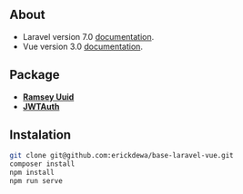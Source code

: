## About

- Laravel version 7.0 [documentation](https://laravel.com/docs/7.x).
- Vue version 3.0 [documentation](https://v3.vuejs.org/guide/introduction.html).

## Package

- **[Ramsey Uuid](https://github.com/ramsey/uuid)**
- **[JWTAuth](https://github.com/tymondesigns/jwt-auth)**

## Instalation

```bash
git clone git@github.com:erickdewa/base-laravel-vue.git
composer install
npm install
npm run serve
```
